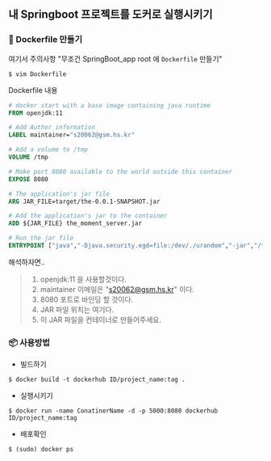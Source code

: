 ## 내 Springboot 프로젝트를 도커로 실행시키기

### 🐳 Dockerfile 만들기
여기서 주의사항 "무조건 SpringBoot_app root 에 ``Dockerfile`` 만들기"

```
$ vim Dockerfile
```

Dockerfile 내용

```dockerfile
# docker start with a base image containing java runtime
FROM openjdk:11

# Add Author information
LABEL maintainer="s20062@gsm.hs.kr"

# Add a volume to /tmp
VOLUME /tmp

# Make port 8080 available to the world outside this container
EXPOSE 8080

# The application's jar file
ARG JAR_FILE=target/the-0.0.1-SNAPSHOT.jar

# Add the application's jar to the container
ADD ${JAR_FILE} the_moment_server.jar

# Run the jar file
ENTRYPOINT ["java","-Djava.security.egd=file:/dev/./urandom","-jar","/the_moment_server.jar"]

```

해석하자면..  
> 1. openjdk:11 을 사용할것이다.
> 2. maintainer 이메일은 "s20062@gsm.hs.kr" 이다.
> 3. 8080 포트로 바인딩 할 것이다.
> 4. JAR 파일 위치는 여기다.
> 5. 이 JAR 파일을 컨테이너로 만들어주세요.

### 📦 사용방법
* 빌드하기
```
$ docker build -t dockerhub ID/project_name:tag .
```
* 실행시키기
```
$ docker run -name ConatinerName -d -p 5000:8080 dockerhub ID/project_name:tag
```
* 배포확인
```
$ (sudo) docker ps 
```

